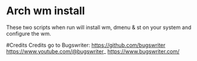 # Arch wm install
These two scripts when run will install wm, dmenu &amp; st on your system and configure the wm.

#Credits
Credits go to Bugswriter: 
https://github.com/bugswriter
https://www.youtube.com/@bugswriter_
https://www.bugswriter.com/
